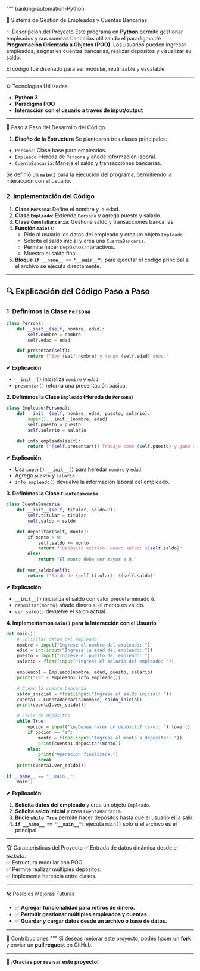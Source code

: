 """
banking-automation-Python

 💼 Sistema de Gestión de Empleados y Cuentas Bancarias

 ✨ Descripción del Proyecto
Este programa en **Python** permite gestionar empleados y sus cuentas bancarias utilizando el paradigma de **Programación Orientada a Objetos (POO)**. Los usuarios pueden ingresar empleados, asignarles cuentas bancarias, realizar depósitos y visualizar su saldo.

El código fue diseñado para ser modular, reutilizable y escalable.

---

 ⚙ Tecnologías Utilizadas
- **Python 3**
- **Paradigma POO**
- **Interacción con el usuario a través de input/output**

---

 📝 Paso a Paso del Desarrollo del Código
 1. **Diseño de la Estructura**
Se plantearon tres clases principales:
- `Persona`: Clase base para empleados.
- `Empleado`: Hereda de `Persona` y añade información laboral.
- `CuentaBancaria`: Maneja el saldo y transacciones bancarias.

Se definió un **`main()`** para la ejecución del programa, permitiendo la interacción con el usuario.

### 2. **Implementación del Código**
1. **Clase `Persona`**: Define el nombre y la edad.
2. **Clase `Empleado`**: Extiende `Persona` y agrega puesto y salario.
3. **Clase `CuentaBancaria`**: Gestiona saldo y transacciones bancarias.
4. **Función `main()`**:
   - Pide al usuario los datos del empleado y crea un objeto `Empleado`.
   - Solicita el saldo inicial y crea una `CuentaBancaria`.
   - Permite hacer depósitos interactivos.
   - Muestra el saldo final.
5. **Bloque `if __name__ == "__main__":`** para ejecutar el código principal si el archivo se ejecuta directamente.

---

## 🔍 Explicación del Código Paso a Paso

### **1. Definimos la Clase `Persona`**
```python
class Persona:
    def __init__(self, nombre, edad):
        self.nombre = nombre
        self.edad = edad

    def presentar(self):
        return f"Soy {self.nombre} y tengo {self.edad} años."
```
**✔ Explicación**:
- `__init__()` inicializa `nombre` y `edad`.
- `presentar()` retorna una presentación básica.

 **2. Definimos la Clase `Empleado` (Hereda de `Persona`)**
```python
class Empleado(Persona):
    def __init__(self, nombre, edad, puesto, salario):
        super().__init__(nombre, edad)
        self.puesto = puesto
        self.salario = salario

    def info_empleado(self):
        return f"{self.presentar()} Trabajo como {self.puesto} y gano ${self.salario}."
```
**✔ Explicación**:
- Usa `super().__init__()` para heredar `nombre` y `edad`.
- Agrega `puesto` y `salario`.
- `info_empleado()` devuelve la información laboral del empleado.

 **3. Definimos la Clase `CuentaBancaria`**
```python
class CuentaBancaria:
    def __init__(self, titular, saldo=0):
        self.titular = titular
        self.saldo = saldo

    def depositar(self, monto):
        if monto > 0:
            self.saldo += monto
            return f"Depósito exitoso. Nuevo saldo: ${self.saldo}"
        else:
            return "El monto debe ser mayor a 0."

    def ver_saldo(self):
        return f"Saldo de {self.titular}: ${self.saldo}"
```
**✔ Explicación**:
- `__init__()` inicializa el saldo con valor predeterminado `0`.
- `depositar(monto)` añade dinero si el monto es válido.
- `ver_saldo()` devuelve el saldo actual.

 **4. Implementamos `main()` para la Interacción con el Usuario**
```python
def main():
    # Solicitar datos del empleado
    nombre = input("Ingrese el nombre del empleado: ")
    edad = int(input("Ingrese la edad del empleado: "))
    puesto = input("Ingrese el puesto del empleado: ")
    salario = float(input("Ingrese el salario del empleado: "))

    empleado1 = Empleado(nombre, edad, puesto, salario)
    print("\n" + empleado1.info_empleado())

    # Crear la cuenta bancaria
    saldo_inicial = float(input("Ingrese el saldo inicial: "))
    cuenta1 = CuentaBancaria(nombre, saldo_inicial)
    print(cuenta1.ver_saldo())

    # Ciclo de depósitos
    while True:
        opcion = input("\n¿Desea hacer un depósito? (s/n): ").lower()
        if opcion == "s":
            monto = float(input("Ingrese el monto a depositar: "))
            print(cuenta1.depositar(monto))
        else:
            print("Operación finalizada.")
            break
    print(cuenta1.ver_saldo())

if __name__ == "__main__":
    main()
```

**✔ Explicación**:
1. **Solicita datos del empleado** y crea un objeto `Empleado`.
2. **Solicita saldo inicial** y crea `CuentaBancaria`.
3. **Bucle `while True`** permite hacer depósitos hasta que el usuario elija salir.
4. **`if __name__ == "__main__":`** ejecuta `main()` solo si el archivo es el principal.

---

 🏆 Características del Proyecto
✅ Entrada de datos dinámica desde el teclado.  
✅ Estructura modular con POO.  
✅ Permite realizar múltiples depósitos.  
✅ Implementa herencia entre clases.  

---

 🛠 Posibles Mejoras Futuras
- ✅ **Agregar funcionalidad para retiros de dinero.**
- ✅ **Permitir gestionar múltiples empleados y cuentas.**
- ✅ **Guardar y cargar datos desde un archivo o base de datos.**

---

 💪 Contribuciones """
Si deseas mejorar este proyecto, podés hacer un **fork** y enviar un **pull request** en GitHub.

---

🎉 **¡Gracias por revisar este proyecto!**

